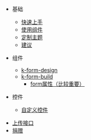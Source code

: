 - 基础
  * [快速上手](zh-cn/guide/start?id=快速上手)
  * [使用组件](zh-cn/guide/start?id=引入-k-form-design)
  * [定制主题](zh-cn/guide/start?id=定制主题)
  * [建议](zh-cn/guide/start?id=使用建议)

- 组件
  * [k-form-design](zh-cn/components/design)
  * [k-form-build](zh-cn/components/build)
    * [form属性（比较重要）](zh-cn/components/form)

- 控件
  * [自定义控件](zh-cn/field/custom)

* [上传接口](zh-cn/config)
* [捐赠](zh-cn/donation)

